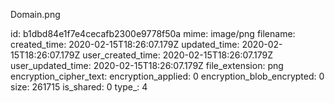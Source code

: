 Domain.png

id: b1dbd84e1f7e4cecafb2300e9778f50a
mime: image/png
filename: 
created_time: 2020-02-15T18:26:07.179Z
updated_time: 2020-02-15T18:26:07.179Z
user_created_time: 2020-02-15T18:26:07.179Z
user_updated_time: 2020-02-15T18:26:07.179Z
file_extension: png
encryption_cipher_text: 
encryption_applied: 0
encryption_blob_encrypted: 0
size: 261715
is_shared: 0
type_: 4
